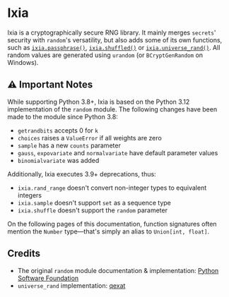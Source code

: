 # Ixia
Ixia is a cryptographically secure RNG library. It mainly merges `secrets`'
security with `random`'s versatility, but also adds some of its own
functions, such as [`ixia.passphrase()`](strings_and_bytes.md#ixiapassphrase),
[`ixia.shuffled()`](sequences.md#ixiashuffled) or
[`ixia.universe_rand()`](integers.md#ixiauniverse_rand). All random
values are generated using `urandom` (or `BCryptGenRandom` on Windows).

## ⚠️ Important Notes
While supporting Python 3.8+, Ixia is based on the Python 3.12 implementation
of the `random` module. The following changes have been made to the module
since Python 3.8:

- `getrandbits` accepts 0 for `k`
- `choices` raises a `ValueError` if all weights are zero
- `sample` has a new `counts` parameter
- `gauss`, `expovariate` and `normalvariate` have default parameter values
- `binomialvariate` was added

Additionally, Ixia executes 3.9+ deprecations, thus:

- `ixia.rand_range` doesn't convert non-integer types to equivalent integers
- `ixia.sample` doesn't support `set` as a sequence type
- `ixia.shuffle` doesn't support the `random` parameter

On the following pages of this documentation, function signatures often mention
the `Number` type—that's simply an alias to `Union[int, float]`.


## Credits
- The original `random` module documentation & implementation: [Python Software Foundation](https://docs.python.org/3/library/random.html)
- `universe_rand` implementation: [qexat](https://github.com/qexat)